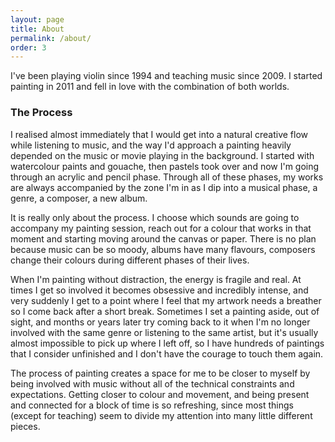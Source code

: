 ```yaml
---
layout: page
title: About
permalink: /about/
order: 3
---
```


I've been playing violin since 1994 and teaching music since 2009. 
I started painting in 2011 and fell in love with the combination of both worlds. 

### The Process

I realised almost immediately that I would get into a natural creative flow while listening to music, and the way I'd approach a painting heavily depended on the music or movie playing in the background. I started with watercolour paints and gouache, then pastels took over and now I'm going through an acrylic and pencil phase. Through all of these phases, my works are always accompanied by the zone I'm in as I dip into a musical phase, a genre, a composer, a new album. 

It is really only about the process. I choose which sounds are going to accompany my painting session, reach out for a colour that works in that moment and starting moving around the canvas or paper. There is no plan because music can be so moody, albums have many flavours, composers change their colours during different phases of their lives. 

When I'm painting without distraction, the energy is fragile and real.  At times I get so involved it becomes obsessive and incredibly intense, and very suddenly I get to a point where I feel that my artwork needs a breather so I come back after a short break. Sometimes I set a painting aside, out of sight, and months or years later try coming back to it when I'm no longer involved with the same genre or listening to the same artist, but it's usually almost impossible to pick up where I left off, so I have hundreds of paintings that I consider unfinished and I don't have the courage to touch them again. 

The process of painting creates a space for me to be closer to myself by being involved with music without all of the technical constraints and expectations. Getting closer to colour and movement, and being present and connected for a block of time is so refreshing, since most things (except for teaching) seem to divide my attention into many little different pieces.